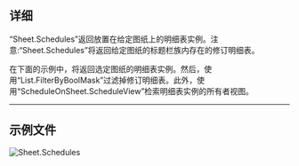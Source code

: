 ## 详细
“Sheet.Schedules”返回放置在给定图纸上的明细表实例。注意:“Sheet.Schedules”将返回给定图纸的标题栏族内存在的修订明细表。

在下面的示例中，将返回选定图纸的明细表实例。然后，使用“List.FilterByBoolMask”过滤掉修订明细表。此外，使用“ScheduleOnSheet.ScheduleView”检索明细表实例的所有者视图。
___
## 示例文件

![Sheet.Schedules](./Revit.Elements.Views.Sheet.Schedules_img.jpg)
